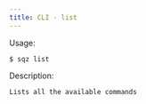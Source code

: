 ```yaml
---
title: CLI - list
---
```

 
 Usage: 

    $ sqz list 

 Description:

    Lists all the available commands

